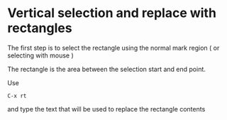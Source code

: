 # Vertical selection and replace with rectangles

The first step is to select the rectangle using the normal mark region ( or selecting with mouse )

The rectangle is the area between the selection start and end point.

Use

	C-x rt

and type the text that will be used to replace the rectangle contents

